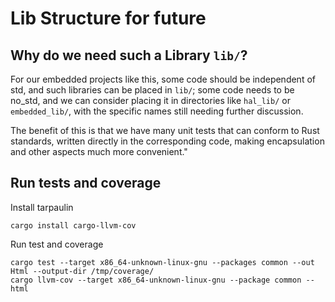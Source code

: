 # Lib Structure for future

## Why do we need such a Library `lib/`?

For our embedded projects like this, some code should be independent of std, and such libraries can be placed in `lib/`; some code needs to be no_std, and we can consider placing it in directories like `hal_lib/` or `embedded_lib/`, with the specific names still needing further discussion.

The benefit of this is that we have many unit tests that can conform to Rust standards, written directly in the corresponding code, making encapsulation and other aspects much more convenient."

## Run tests and coverage

Install tarpaulin
```shell
cargo install cargo-llvm-cov
```

Run test and coverage
```shell
cargo test --target x86_64-unknown-linux-gnu --packages common --out Html --output-dir /tmp/coverage/
cargo llvm-cov --target x86_64-unknown-linux-gnu --package common --html
```


